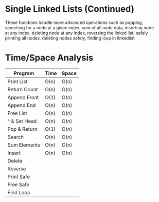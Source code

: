 # Single Linked Lists (Continued)
These functions handle more advanced operations such as popping, searching for a node at a given index, sum of all node data, inserting node at any index, deleting node at any index, reversing the linked list, safely printing all nodes, deleting nodes safely, finding loop in linkedlist

# Time/Space Analysis
| Program       | Time          | Space          |
| ------------- | ------------- | -------------- |
| Print List    | O(n)          | O(n)           |
| Return Count  | O(n)          | O(n)           |
| Append Front  | O(1)          | O(n)           |
| Append End    | O(n)          | O(n)           |
| Free List     | O(n)          | O(n)           |
| ^ & Set Head  | O(n)          | O(n)           |
| Pop & Return  | O(1)          | O(n)           |
| Search        | O(n)          | O(n)           |
| Sum Elements  | O(n)          | O(n)           |
| Insert        | O(n)          | O(n)           |
| Delete        |               |                |
| Reverse       |               |                |
| Print Safe    |               |                |
| Free Safe     |               |                |
| Find Loop     |               |                |
